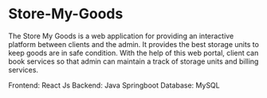 # Store-My-Goods
The Store My Goods is a web application for providing an interactive platform between clients and the admin. 
It provides the best storage units to keep goods are in safe condition. With the help of this web portal,
client can book services so that admin can maintain a track of storage units and billing services.


Frontend: React Js
Backend: Java Springboot
Database: MySQL
